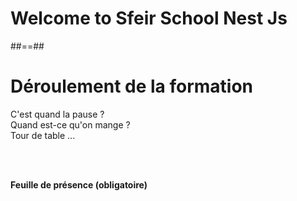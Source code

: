 <!-- .slide: class="first-slide" sfeir-level="1" sfeir-techno="Nest Js" -->

# Welcome to Sfeir School Nest Js

##==##

# Déroulement de la formation

<p class="center">
C'est quand la pause ?<br>
Quand est-ce qu'on mange ?<br>
Tour de table ...
</p>
<br><br>

**Feuille de présence (obligatoire)** <!-- .element: class="center" -->
